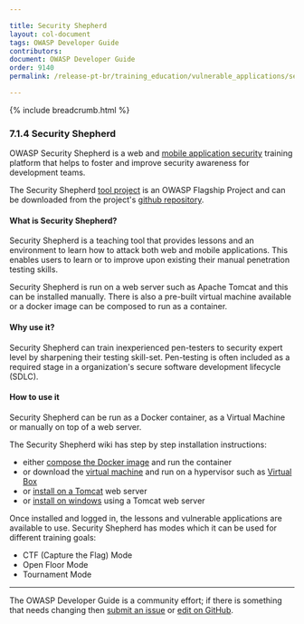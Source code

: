 ```yaml
---

title: Security Shepherd
layout: col-document
tags: OWASP Developer Guide
contributors:
document: OWASP Developer Guide
order: 9140
permalink: /release-pt-br/training_education/vulnerable_applications/security_shepherd/

---
```


{% include breadcrumb.html %}

### 7.1.4 Security Shepherd

OWASP Security Shepherd is a web and [mobile application security][csmas] training platform
that helps to foster and improve security awareness for development teams.

The Security Shepherd [tool project][sec-shep] is an OWASP Flagship Project
and can be downloaded from the project's [github repository][sec-shep-repo].

#### What is Security Shepherd?

Security Shepherd is a teaching tool that provides lessons and an environment
to learn how to attack both web and mobile applications.
This enables users to learn or to improve upon existing their manual penetration testing skills.

Security Shepherd is run on a web server such as Apache Tomcat and this can be installed manually.
There is also a pre-built virtual machine available or a docker image can be composed to run as a container.

#### Why use it?

Security Shepherd can train inexperienced pen-testers to security expert level by sharpening their testing skill-set.
Pen-testing is often included as a required stage in a organization's secure software development lifecycle (SDLC).

#### How to use it

Security Shepherd can be run as a Docker container, as a Virtual Machine or manually on top of a web server.

The Security Shepherd wiki has step by step installation instructions:

* either [compose the Docker image][sec-shep-docker] and run the container
* or download the [virtual machine][sec-shep-vm] and run on a hypervisor such as [Virtual Box][vbox]
* or [install on a Tomcat][sec-shep-tomcat] web server
* or [install on windows][sec-shep-windows] using a Tomcat web server

Once installed and logged in, the lessons and vulnerable applications are available to use.
Security Shepherd has modes which it can be used for different training goals:

* CTF (Capture the Flag) Mode
* Open Floor Mode
* Tournament Mode

----

The OWASP Developer Guide is a community effort; if there is something that needs changing
then [submit an issue][issue090104] or [edit on GitHub][edit090104].

[csmas]: https://cheatsheetseries.owasp.org/cheatsheets/Mobile_Application_Security_Cheat_Sheet
[edit090104]: https://github.com/OWASP/www-project-developer-guide/blob/main/draft/09-training-education/01-vulnerable-apps/04-security-shepherd.md
[issue090104]: https://github.com/OWASP/www-project-developer-guide/issues/new?labels=content&template=request.md&title=Update:%2009-training-education/01-vulnerable-apps/04-security-shepherd
[sec-shep]: https://owasp.org/www-project-security-shepherd/
[sec-shep-docker]: https://github.com/OWASP/SecurityShepherd/wiki/Docker-Environment-Setup
[sec-shep-repo]: https://github.com/OWASP/SecurityShepherd
[sec-shep-tomcat]: https://github.com/OWASP/SecurityShepherd/wiki/Manual-Shepherd-Setup
[sec-shep-vm]: https://github.com/OWASP/SecurityShepherd/wiki/Using-the-Shepherd-VM
[sec-shep-windows]: https://github.com/OWASP/SecurityShepherd/wiki/Manual-Shepherd-Set-Up-(Windows)
[vbox]: https://www.virtualbox.org/wiki/Downloads
